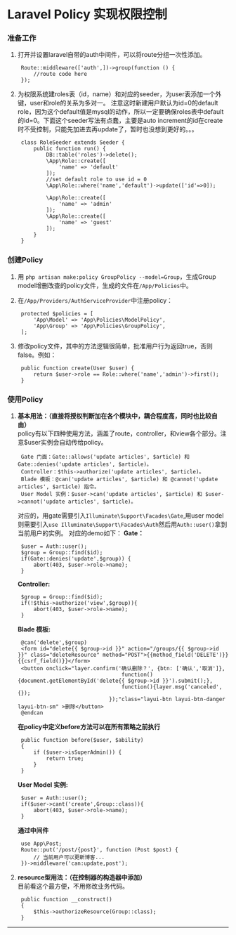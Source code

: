 # Laravel Policy 实现权限控制

### 准备工作

1. 打开并设置laravel自带的auth中间件，可以将route分组一次性添加。

        Route::middleware(['auth',])->group(function () {
            //route code here
        });

2. 为权限系统建roles表（id，name）和对应的seeder，为user表添加一个外键，user和role的关系为多对一。 注意这时新建用户默认为id=0的default role，因为这个default值是mysql的动作，所以一定要确保roles表中default的id=0。下面这个seeder写法有点蠢，主要是auto increment的id在create时不受控制，只能先加进去再update了，暂时也没想到更好的。。。

        class RoleSeeder extends Seeder {
            public function run() {
                DB::table('roles')->delete();
                \App\Role::create([
                    'name' => 'default'
                ]);
                //set default role to use id = 0
                \App\Role::where('name','default')->update(['id'=>0]);

                \App\Role::create([
                    'name' => 'admin'
                ]);
                \App\Role::create([
                    'name' => 'guest'
                ]);
            }
        }


### 创建Policy
1. 用 `php artisan make:policy GroupPolicy --model=Group`，生成Group model增删改查的policy文件，生成的文件在`/App/Policies`中。
2. 在`/App/Providers/AuthServiceProvider`中注册policy：  

        protected $policies = [
            'App\Model' => 'App\Policies\ModelPolicy',
            'App\Group' => 'App\Policies\GroupPolicy',
        ];
3. 修改policy文件，其中的方法逻辑很简单，批准用户行为返回true，否则false。例如：

        public function create(User $user) {
            return $user->role == Role::where('name','admin')->first();
        }
        
### 使用Policy
1. **基本用法：（直接将授权判断加在各个模块中，耦合程度高，同时也比较自由）**  
    policy有以下四种使用方法，涵盖了route，controller，和view各个部分。注意$user实例会自动传给policy。

        Gate 门面：Gate::allows('update articles', $article) 和 Gate::denies('update articles', $article)。
        Controller：$this->authorize('update articles', $article)。
        Blade 模板：@can('update articles', $article) 和 @cannot('update articles', $article) 指令。
        User Model 实例：$user->can('update articles', $article) 和 $user->cannot('update articles', $article)。

    对应的，用gate需要引入`Illuminate\Support\Facades\Gate`,用user model则需要引入`use Illuminate\Support\Facades\Auth`然后用`Auth::user()`拿到当前用户的实例。
    对应的demo如下：
    **Gate：**

        $user = Auth::user();
        $group = Group::find($id);
        if(Gate::denies('update',$group)) {
            abort(403, $user->role->name);
        }

    **Controller:**

        $group = Group::find($id);
        if(!$this->authorize('view',$group)){
            abort(403, $user->role->name);
        }

    **Blade 模板:**

        @can('delete',$group)
        <form id="delete{{ $group->id }}" action="/groups/{{ $group->id }}" class="deleteResource" method="POST">{{method_field('DELETE')}}{{csrf_field()}}</form>
        <button onclick="layer.confirm('确认删除？', {btn: ['确认','取消']},
                                        function(){document.getElementById('delete{{ $group->id }}').submit();},
                                        function(){layer.msg('canceled', {});
                                    });"class="layui-btn layui-btn-danger layui-btn-sm" >删除</button>
        @endcan
    **在policy中定义before方法可以在所有策略之前执行**

        public function before($user, $ability)
        {
            if ($user->isSuperAdmin()) {
                return true;
            }
        }

    **User Model 实例:**

        $user = Auth::user();
        if($user->cant('create',Group::class)){
            abort(403, $user->role->name);
        }



    **通过中间件**

        use App\Post;
        Route::put('/post/{post}', function (Post $post) {
            // 当前用户可以更新博客...
        })->middleware('can:update,post');

2. **resource型用法：（在控制器的构造器中添加）**  
    目前看这个最方便，不用修改业务代码。

        public function __construct()
        {
            $this->authorizeResource(Group::class);
        }
--------

